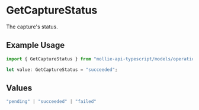 # GetCaptureStatus

The capture's status.

## Example Usage

```typescript
import { GetCaptureStatus } from "mollie-api-typescript/models/operations";

let value: GetCaptureStatus = "succeeded";
```

## Values

```typescript
"pending" | "succeeded" | "failed"
```